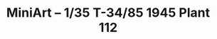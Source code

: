 ---
layout: product
title: "MiniArt – 1/35 T-34/85 1945 Plant 112"
price: "4500" 
desc: "Akcija"
img_path: "/assets/img/MI37091.webp"
brand: "N/A"
available: false
special_offer: false
new: false
soon: false
cat: "010000"
subcat: "010100"
subsubcat: "0N/A"
sifra: "MI37091"
popular: false
spec: true
---
